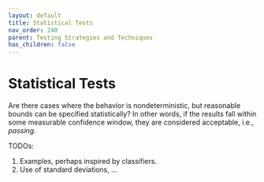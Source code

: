```yaml
---
layout: default
title: Statistical Tests
nav_order: 240
parent: Testing Strategies and Techniques
has_children: false
---
```


# Statistical Tests

Are there cases where the behavior is nondeterministic, but reasonable bounds can be specified statistically? In other words, if the results fall within some measurable confidence window, they are considered acceptable, i.e., _passing_. 


TODOs:

1. Examples, perhaps inspired by classifiers.
2. Use of standard deviations, ...

